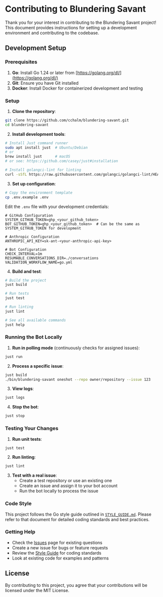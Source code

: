# Contributing to Blundering Savant

Thank you for your interest in contributing to the Blundering Savant project! This document provides instructions for setting up a development environment and contributing to the codebase.

## Development Setup

### Prerequisites

1. **Go**: Install Go 1.24 or later from [https://golang.org/dl/](https://golang.org/dl/)
2. **Git**: Ensure you have Git installed
3. **Docker**: Install Docker for containerized development and testing

### Setup

1. **Clone the repository**:
```bash
git clone https://github.com/cchalm/blundering-savant.git
cd blundering-savant
```

2. **Install development tools**:
```bash
# Install Just command runner
sudo apt install just  # Ubuntu/Debian
# or
brew install just      # macOS
# or see: https://github.com/casey/just#installation

# Install golangci-lint for linting
curl -sSfL https://raw.githubusercontent.com/golangci/golangci-lint/HEAD/install.sh | sh -s -- -b $(go env GOPATH)/bin
```

3. **Set up configuration**:
```bash
# Copy the environment template
cp .env.example .env
```

Edit the `.env` file with your development credentials:

```env
# GitHub Configuration
SYSTEM_GITHUB_TOKEN=ghp_<your_github_token>
BOT_GITHUB_TOKEN=ghp_<your_github_token>  # Can be the same as SYSTEM_GITHUB_TOKEN for development

# Anthropic Configuration
ANTHROPIC_API_KEY=sk-ant-<your-anthropic-api-key>

# Bot Configuration
CHECK_INTERVAL=1m
RESUMABLE_CONVERSATIONS_DIR=./conversations
VALIDATION_WORKFLOW_NAME=go.yml
```

4. **Build and test**:
```bash
# Build the project
just build

# Run tests
just test

# Run linting
just lint

# See all available commands
just help
```

### Running the Bot Locally

1. **Run in polling mode** (continuously checks for assigned issues):
```bash
just run
```

2. **Process a specific issue**:
```bash
just build
./bin/blundering-savant oneshot --repo owner/repository --issue 123
```

3. **View logs**:
```bash
just logs
```

4. **Stop the bot**:
```bash
just stop
```

### Testing Your Changes

1. **Run unit tests**:
```bash
just test
```

2. **Run linting**:
```bash
just lint
```

3. **Test with a real issue**:
   - Create a test repository or use an existing one
   - Create an issue and assign it to your bot account
   - Run the bot locally to process the issue

### Code Style

This project follows the Go style guide outlined in [`STYLE_GUIDE.md`](STYLE_GUIDE.md). Please refer to that document for detailed coding standards and best practices.







### Getting Help

- Check the [Issues](https://github.com/cchalm/blundering-savant/issues) page for existing questions
- Create a new issue for bugs or feature requests
- Review the [Style Guide](STYLE_GUIDE.md) for coding standards
- Look at existing code for examples and patterns

## License

By contributing to this project, you agree that your contributions will be licensed under the MIT License.
